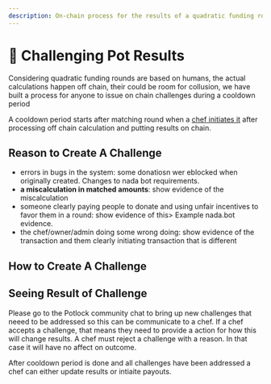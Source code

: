 ```yaml
---
description: On-chain process for the results of a quadratic funding round
---
```


# 🥊 Challenging Pot Results

Considering quadratic funding rounds are based on humans, the actual calculations happen off chain, their could be room for collusion, we have built a process for anyone to issue on chain challenges during a cooldown period

A cooldown period starts after matching round when a [chef initiates it](chef-manual-or-run-a-qf-round-pot.md#cooldown-period) after processing off chain calculation and putting results on chain.

## Reason to Create A Challenge

* errors in bugs in the system: some donatiosn wer eblocked when originally created. Changes to nada bot requirements.&#x20;
* **a miscalculation in matched amounts**: show evidence of the miscalculation
* someone clearly paying people to donate and using unfair incentives to favor them in a round: show evidence of this> Example nada.bot evidence.&#x20;
* the chef/owner/admin doing some wrong doing: show evidence of the transaction and them clearly  initiating transaction that is different

## How to Create A Challenge



## Seeing Result of Challenge

Please go to the Potlock community chat to bring up new challenges that neeed to be addressed so this can be communicate to a chef. If a chef accepts a challenge, that means they need to provide a action for how this will change results. A chef must reject a challenge with a reason. In that case it will have no affect on outcome.&#x20;





After cooldown period is done and all challenges have been addressed a chef can either update results or intiaite payouts.
